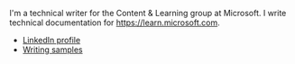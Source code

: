I'm a technical writer for the Content & Learning group at Microsoft. I write
technical documentation for https://learn.microsoft.com.

- [LinkedIn profile](https://www.linkedin.com/in/pataltimore/)
- [Writing samples](writing-samples)
